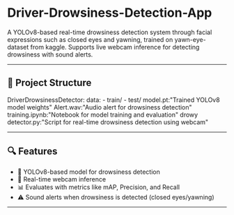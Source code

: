 # Driver-Drowsiness-Detection-App
A YOLOv8-based real-time drowsiness detection system through facial expressions such as closed eyes and yawning, trained on yawn-eye-dataset from kaggle. Supports live webcam inference for detecting drowsiness with sound alerts.

---

## 📁 Project Structure
DriverDrowsinessDetector:
  data:
    - train/
    - test/
  model.pt:"Trained YOLOv8 model weights"
  Alert.wav:"Audio alert for drowsiness detection"
  training.ipynb:"Notebook for model training and evaluation"
  drowy detector.py:"Script for real-time drowsiness detection using webcam"
  
---

## 🔍 Features

- 🧠 YOLOv8-based model for drowsiness detection
- 🎥 Real-time webcam inference
- 📊 Evaluates with metrics like mAP, Precision, and Recall
- ⚠️ Sound alerts when drowsiness is detected (closed eyes/yawning)

---
